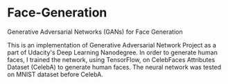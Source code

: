 # Face-Generation
Generative Adversarial Networks (GANs) for Face Generation


This is an implementation of Generative Adversarial Network Project as a part of Udacity's Deep Learning Nanodegree. 
In order to generate human faces, I trained the network, using TensorFlow, on CelebFaces Attributes Dataset (CelebA) to generate human faces.
The neural network was tested on MNIST dataset before CelebA.
